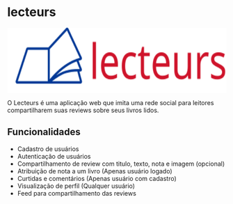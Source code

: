 # lecteurs

<a>
  <img align="center"  height='150px' src="logo.svg" />
</a>

O Lecteurs é uma aplicação web que imita uma rede social para leitores compartilharem suas reviews sobre seus livros lidos. 

## Funcionalidades

* Cadastro de usuários
* Autenticação de usuários
* Compartilhamento de review com titulo, texto, nota e imagem (opcional)
* Atribuição de nota a um livro (Apenas usuário logado)
* Curtidas e comentários (Apenas usuário com cadastro)
* Visualização de perfil (Qualquer usuário)
* Feed para compartilhamento das reviews 

